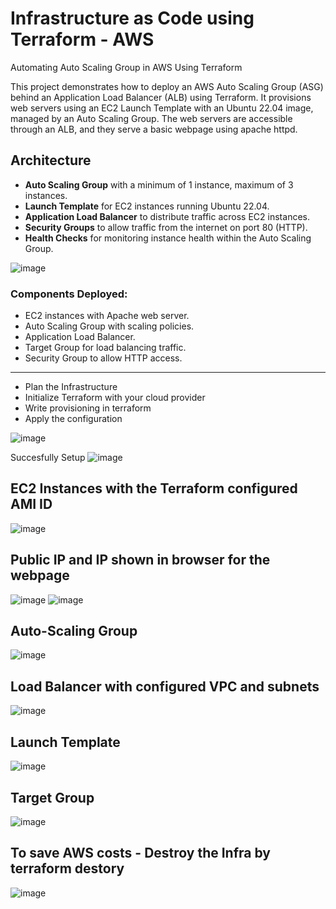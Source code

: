 # Infrastructure as Code using Terraform - AWS
Automating Auto Scaling Group in AWS Using Terraform

This project demonstrates how to deploy an AWS Auto Scaling Group (ASG) behind an Application Load Balancer (ALB) using Terraform. It provisions web servers using an EC2 Launch Template with an Ubuntu 22.04 image, managed by an Auto Scaling Group. The web servers are accessible through an ALB, and they serve a basic webpage using apache httpd.

## Architecture

-   **Auto Scaling Group** with a minimum of 1 instance, maximum of 3 instances.
-   **Launch Template** for EC2 instances running Ubuntu 22.04.
-   **Application Load Balancer** to distribute traffic across EC2 instances.
-   **Security Groups** to allow traffic from the internet on port 80 (HTTP).
-   **Health Checks** for monitoring instance health within the Auto Scaling Group.

![image](https://github.com/user-attachments/assets/e84886a1-61de-40d6-8842-639986fe0506)

### Components Deployed:

-   EC2 instances with Apache web server.
-   Auto Scaling Group with scaling policies.
-   Application Load Balancer.
-   Target Group for load balancing traffic.
-   Security Group to allow HTTP access.
____________________________________________________________
- Plan the Infrastructure
- Initialize Terraform with your cloud provider
- Write provisioning in terraform
- Apply the configuration

![image](https://github.com/user-attachments/assets/1f237d4f-a09e-43e5-a860-8ce432731299)

Succesfully Setup 
![image](https://github.com/user-attachments/assets/b03dcbf8-3b5a-4141-af98-f58a683f2fc3)

## EC2 Instances with the Terraform configured AMI ID
![image](https://github.com/user-attachments/assets/564483c2-fbff-42fc-9ba6-4701fadaa409)

## Public IP and IP shown in browser for the webpage 
![image](https://github.com/user-attachments/assets/c17e48b6-83f6-46a5-b22c-b37e116450ca)
![image](https://github.com/user-attachments/assets/501a645c-bea9-4066-9599-c92436c33df9)

## Auto-Scaling Group
![image](https://github.com/user-attachments/assets/93574770-40a5-4c19-a8d5-aa2f47e15fb7)

## Load Balancer with configured VPC and subnets
![image](https://github.com/user-attachments/assets/897adda1-bbf7-4c00-8736-47dedb0386e9)

## Launch Template
![image](https://github.com/user-attachments/assets/827925ba-5bdc-45c9-ad87-03c23e58d625)

## Target Group
![image](https://github.com/user-attachments/assets/a2310c53-3d6e-4cb4-91f3-92b4362a4122)

## To save AWS costs - Destroy the Infra by terraform destory
![image](https://github.com/user-attachments/assets/2ce76d23-230f-4ae3-9044-ed89591faf55)



